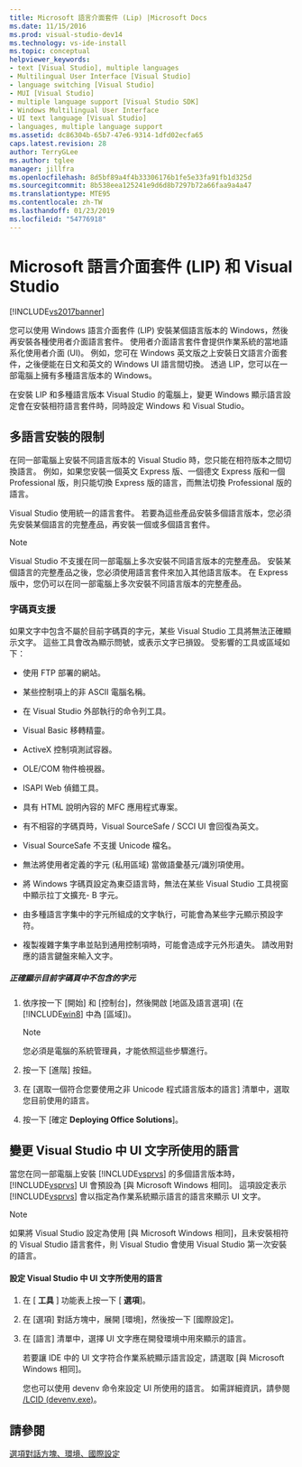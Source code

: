 ```yaml
---
title: Microsoft 語言介面套件 (Lip) |Microsoft Docs
ms.date: 11/15/2016
ms.prod: visual-studio-dev14
ms.technology: vs-ide-install
ms.topic: conceptual
helpviewer_keywords:
- text [Visual Studio], multiple languages
- Multilingual User Interface [Visual Studio]
- language switching [Visual Studio]
- MUI [Visual Studio]
- multiple language support [Visual Studio SDK]
- Windows Multilingual User Interface
- UI text language [Visual Studio]
- languages, multiple language support
ms.assetid: dc86304b-65b7-47e6-9314-1dfd02ecfa65
caps.latest.revision: 28
author: TerryGLee
ms.author: tglee
manager: jillfra
ms.openlocfilehash: 8d5bf89a4f4b33306176b1fe5e33fa91fb1d325d
ms.sourcegitcommit: 8b538eea125241e9d6d8b7297b72a66faa9a4a47
ms.translationtype: MTE95
ms.contentlocale: zh-TW
ms.lasthandoff: 01/23/2019
ms.locfileid: "54776918"
---
```

# <a name="microsoft-language-interface-packs-lips-and-visual-studio"></a>Microsoft 語言介面套件 (LIP) 和 Visual Studio
[!INCLUDE[vs2017banner](../includes/vs2017banner.md)]

您可以使用 Windows 語言介面套件 (LIP) 安裝某個語言版本的 Windows，然後再安裝各種使用者介面語言套件。 使用者介面語言套件會提供作業系統的當地語系化使用者介面 (UI)。 例如，您可在 Windows 英文版之上安裝日文語言介面套件，之後便能在日文和英文的 Windows UI 語言間切換。 透過 LIP，您可以在一部電腦上擁有多種語言版本的 Windows。

 在安裝 LIP 和多種語言版本 Visual Studio 的電腦上，變更 Windows 顯示語言設定會在安裝相符語言套件時，同時設定 Windows 和 Visual Studio。

## <a name="limitations-of-multi-language-installations"></a>多語言安裝的限制
 在同一部電腦上安裝不同語言版本的 Visual Studio 時，您只能在相符版本之間切換語言。 例如，如果您安裝一個英文 Express 版、一個德文 Express 版和一個 Professional 版，則只能切換 Express 版的語言，而無法切換 Professional 版的語言。

 Visual Studio 使用統一的語言套件。 若要為這些產品安裝多個語言版本，您必須先安裝某個語言的完整產品，再安裝一個或多個語言套件。

> [!NOTE]
>  Visual Studio 不支援在同一部電腦上多次安裝不同語言版本的完整產品。 安裝某個語言的完整產品之後，您必須使用語言套件來加入其他語言版本。 在 Express 版中，您仍可以在同一部電腦上多次安裝不同語言版本的完整產品。

### <a name="support-for-code-pages"></a>字碼頁支援
 如果文字中包含不屬於目前字碼頁的字元，某些 Visual Studio 工具將無法正確顯示文字。 這些工具會改為顯示問號，或表示文字已損毀。 受影響的工具或區域如下：

-   使用 FTP 部署的網站。

-   某些控制項上的非 ASCII 電腦名稱。

-   在 Visual Studio 外部執行的命令列工具。

-   Visual Basic 移轉精靈。

-   ActiveX 控制項測試容器。

-   OLE/COM 物件檢視器。

-   ISAPI Web 偵錯工具。

-   具有 HTML 說明內容的 MFC 應用程式專案。

-   有不相容的字碼頁時，Visual SourceSafe / SCCI UI 會回復為英文。

-   Visual SourceSafe 不支援 Unicode 檔名。

-   無法將使用者定義的字元 (私用區域) 當做語彙基元/識別項使用。

-   將 Windows 字碼頁設定為東亞語言時，無法在某些 Visual Studio 工具視窗中顯示拉丁文擴充- B 字元。

-   由多種語言字集中的字元所組成的文字執行，可能會為某些字元顯示預設字符。

-   複製複雜字集字串並貼到通用控制項時，可能會造成字元外形遺失。 請改用對應的語言鍵盤來輸入文字。

##### <a name="to-correctly-display-characters-that-are-not-included-in-the-current-code-page"></a>正確顯示目前字碼頁中不包含的字元

1.  依序按一下 [開始] 和 [控制台]，然後開啟 [地區及語言選項] (在 [!INCLUDE[win8](../includes/win8-md.md)] 中為 [區域])。

    > [!NOTE]
    >  您必須是電腦的系統管理員，才能依照這些步驟進行。

2.  按一下 [進階] 按鈕。

3.  在 [選取一個符合您要使用之非 Unicode 程式語言版本的語言] 清單中，選取您目前使用的語言。

4.  按一下 [確定 **Deploying Office Solutions**]。

## <a name="changing-the-language-used-for-the-ui-text-in-visual-studio"></a>變更 Visual Studio 中 UI 文字所使用的語言
 當您在同一部電腦上安裝 [!INCLUDE[vsprvs](../includes/vsprvs-md.md)] 的多個語言版本時，[!INCLUDE[vsprvs](../includes/vsprvs-md.md)] UI 會預設為 [與 Microsoft Windows 相同]。 這項設定表示 [!INCLUDE[vsprvs](../includes/vsprvs-md.md)] 會以指定為作業系統顯示語言的語言來顯示 UI 文字。

> [!NOTE]
>  如果將 Visual Studio 設定為使用 [與 Microsoft Windows 相同]，且未安裝相符的 Visual Studio 語言套件，則 Visual Studio 會使用 Visual Studio 第一次安裝的語言。

#### <a name="to-set-the-language-that-is-used-for-the-ui-text-in-visual-studio"></a>設定 Visual Studio 中 UI 文字所使用的語言

1. 在 [ **工具** ] 功能表上按一下 [ **選項**]。

2. 在 [選項] 對話方塊中，展開 [環境]，然後按一下 [國際設定]。

3. 在 [語言] 清單中，選擇 UI 文字應在開發環境中用來顯示的語言。

    若要讓 IDE 中的 UI 文字符合作業系統顯示語言設定，請選取 [與 Microsoft Windows 相同]。

   您也可以使用 devenv 命令來設定 UI 所使用的語言。 如需詳細資訊，請參閱 [/LCID (devenv.exe)](../ide/reference/lcid-devenv-exe.md)。

## <a name="see-also"></a>請參閱
 [選項對話方塊、環境、國際設定](../ide/reference/international-settings-environment-options-dialog-box.md)